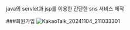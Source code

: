 java의 servlet과 jsp를 이용한 간단한 sns 서비스 제작

###회원가입
![KakaoTalk_20241104_211033301](https://github.com/user-attachments/assets/46554c31-b82b-4cd6-8893-b163e58121ec)
